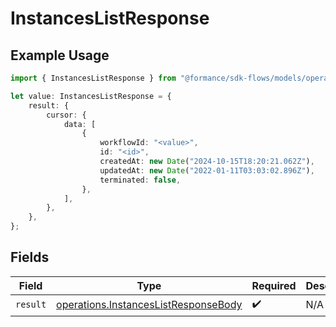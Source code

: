 # InstancesListResponse

## Example Usage

```typescript
import { InstancesListResponse } from "@formance/sdk-flows/models/operations";

let value: InstancesListResponse = {
    result: {
        cursor: {
            data: [
                {
                    workflowId: "<value>",
                    id: "<id>",
                    createdAt: new Date("2024-10-15T18:20:21.062Z"),
                    updatedAt: new Date("2022-01-11T03:03:02.896Z"),
                    terminated: false,
                },
            ],
        },
    },
};
```

## Fields

| Field                                                                                        | Type                                                                                         | Required                                                                                     | Description                                                                                  |
| -------------------------------------------------------------------------------------------- | -------------------------------------------------------------------------------------------- | -------------------------------------------------------------------------------------------- | -------------------------------------------------------------------------------------------- |
| `result`                                                                                     | [operations.InstancesListResponseBody](../../models/operations/instanceslistresponsebody.md) | :heavy_check_mark:                                                                           | N/A                                                                                          |